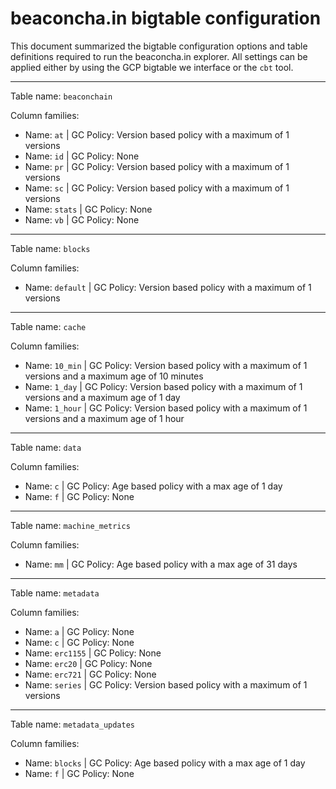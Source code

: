 # beaconcha.in bigtable configuration
This document summarized the bigtable configuration options and table definitions required to run the beaconcha.in explorer. All settings can be applied either by using the GCP bigtable we interface or the `cbt` tool.

----
Table name: `beaconchain`

Column families:
* Name: `at` | GC Policy: Version based policy with a maximum of 1 versions
* Name: `id` | GC Policy: None
* Name: `pr` | GC Policy: Version based policy with a maximum of 1 versions
* Name: `sc` | GC Policy: Version based policy with a maximum of 1 versions
* Name: `stats` | GC Policy: None
* Name: `vb` | GC Policy: None

----
Table name: `blocks`

Column families:
* Name: `default` | GC Policy: Version based policy with a maximum of 1 versions

----
Table name: `cache`

Column families:
* Name: `10_min` | GC Policy: Version based policy with a maximum of 1 versions and a maximum age of 10 minutes
* Name: `1_day` | GC Policy: Version based policy with a maximum of 1 versions and a maximum age of 1 day
* Name: `1_hour` | GC Policy: Version based policy with a maximum of 1 versions and a maximum age of 1 hour

----
Table name: `data`

Column families:
* Name: `c` | GC Policy: Age based policy with a max age of 1 day
* Name: `f` | GC Policy: None

----
Table name: `machine_metrics`

Column families:
* Name: `mm` | GC Policy: Age based policy with a max age of 31 days

----
Table name: `metadata`

Column families:
* Name: `a` | GC Policy: None
* Name: `c` | GC Policy: None
* Name: `erc1155` | GC Policy: None
* Name: `erc20` | GC Policy: None
* Name: `erc721` | GC Policy: None
* Name: `series` | GC Policy: Version based policy with a maximum of 1 versions

----
Table name: `metadata_updates`

Column families:
* Name: `blocks` | GC Policy: Age based policy with a max age of 1 day
* Name: `f` | GC Policy: None